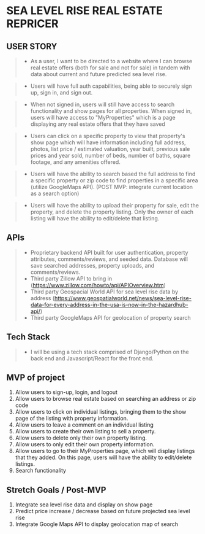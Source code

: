 # SEA LEVEL RISE REAL ESTATE REPRICER

## USER STORY
>* As a user, I want to be directed to a website where I can browse real estate offers (both for sale and not for sale) in tandem with data about current and future predicted sea level rise.

>* Users will have full auth capabilities, being able to securely sign up, sign in, and sign out.

>* When not signed in, users will still have access to search functionality and show pages for all properties. When signed in, users will have access to "MyProperties" which is a page displaying any real estate offers that they have saved 

>* Users can click on a specific property to view that property's show page which will have information including full address, photos, list price / estimated valuation, year built, previous sale prices and year sold, number of beds, number of baths, square footage, and any amenities offered.

>* Users will have the ability to search based the full address to find a specific property or zip code to find properties in a specific area (utilize GoogleMaps API). (POST MVP: integrate current location as a search option)

>* Users will have the ability to upload their property for sale, edit the property, and delete the property listing. Only the owner of each listing will have the ability to edit/delete that listing.

## APIs
>* Proprietary backend API built for user authentication, property attributes, comments/reviews, and seeded data. Database will save searched addresses, property uploads, and comments/reviews.
>* Third party Zillow API to bring in (https://www.zillow.com/howto/api/APIOverview.htm)
>* Third party Geospacial World API for sea level rise data by address (https://www.geospatialworld.net/news/sea-level-rise-data-for-every-address-in-the-usa-is-now-in-the-hazardhub-api/)
>* Third party GoogleMaps API for geolocation of property search

## Tech Stack
>* I will be using a tech stack comprised of Django/Python on the back end and Javascript/React for the front end.

## MVP of project
1. Allow users to sign-up, login, and logout
2. Allow users to browse real estate based on searching an address or zip code
3. Allow users to click on individual listings, bringing them to the show page of the listing with property information.
4. Allow users to leave a comment on an individual listing
5. Allow users to create their own listing to sell a property.
6. Allow users to delete only their own property listing.
7. Allow users to only edit their own property information.
8. Allow users to go to their MyProperties page, which will display listings that they added. On this page, users will have the ability to edit/delete listings.
9. Search functionality

## Stretch Goals / Post-MVP
1. Integrate sea level rise data and display on show page
2. Predict price increase / decrease based on future projected sea level rise
3. Integrate Google Maps API to display geolocation map of search